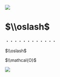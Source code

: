 ![](https://www.nta.go.jp/tmp/3b2100d7-413c-4134-b1cc-04f253d1c863/images/099111cdcb61cb86113ecd94dc112911377023d94b85719fe5c74b1ba3bf645e.jpg)

# $\\oslash$

・・・・・・・・・・・・

$\\oslash$

$\\mathcal{O}$

![](https://www.nta.go.jp/tmp/3b2100d7-413c-4134-b1cc-04f253d1c863/images/bbc60256dee263b2599a433d899cfa4de6218cba5f4513d7202ff1153f2ec8ae.jpg)